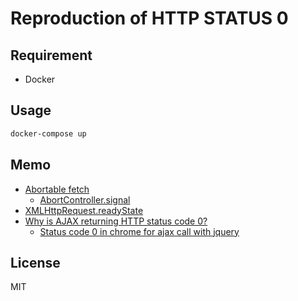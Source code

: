 # Reproduction of HTTP STATUS 0
## Requirement
- Docker
## Usage
```bash
docker-compose up
```
## Memo
- [Abortable fetch](https://developers.google.com/web/updates/2017/09/abortable-fetch)
  - [AbortController.signal](https://developer.mozilla.org/en-US/docs/Web/API/AbortController/signal)
- [XMLHttpRequest.readyState](https://developer.mozilla.org/en-US/docs/Web/API/XMLHttpRequest/readyState)
- [Why is AJAX returning HTTP status code 0?](https://stackoverflow.com/questions/2000609/why-is-ajax-returning-http-status-code-0)
  - [Status code 0 in chrome for ajax call with jquery](https://forum.jquery.com/topic/status-code-0-in-chrome-for-ajax-call-with-jquery)
## License
MIT
